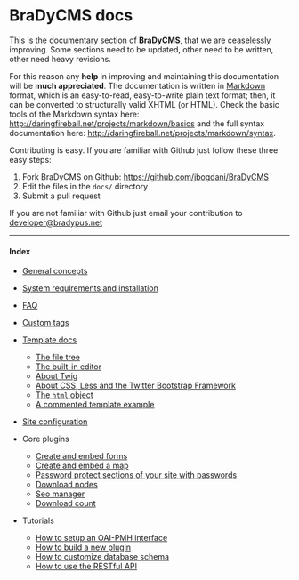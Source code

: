 # BraDyCMS docs


This is the documentary section of **BraDyCMS**, that we are ceaselessly improving.
Some sections need to be updated, other need to be written, other need heavy revisions.

For this reason any **help** in improving and maintaining this documentation will be **much appreciated**.
The documentation is written in [Markdown](http://daringfireball.net/projects/markdown/) format, which is
an easy-to-read, easy-to-write plain text format; then, it can be converted to structurally valid XHTML (or HTML).
Check the basic tools of the Markdown syntax here: http://daringfireball.net/projects/markdown/basics and
the full syntax documentation here: http://daringfireball.net/projects/markdown/syntax.

Contributing is easy. If you are familiar with Github just follow these three easy steps:
1. Fork BraDyCMS on Github: https://github.com/jbogdani/BraDyCMS
2. Edit the files in the `docs/` directory
3. Submit a pull request

If you are not familiar with Github just email your contribution to [developer@bradypus.net](mailto:developer@bradypus.net)

---

#### Index
- [General concepts](#docs/read/general)
- [System requirements and installation](#docs/read/install)
- [FAQ](#docs/read/faq)
- [Custom tags](#docs/read/customtags)
- [Template docs](#docs/read/tmpl_index)
  - [The file tree](#docs/read/tmpl_files)
  - [The built-in editor](#docs/read/tmpl_editor)
  - [About Twig](#docs/read/tmpl_twig)
  - [About CSS, Less and the Twitter Bootstrap Framework](#docs/read/tmpl_less)
  - [The `html` object](#docs/read/tmpl_html)
  - [A commented template example](#docs/read/tmpl_example)
- [Site configuration](#docs/read/cfg)

- Core plugins
  - [Create and embed forms](#docs/read/userform)
  - [Create and embed a map](#docs/read/usermap)
  - [Password protect sections of your site with passwords](#docs/read/protectedtags)
  <!-- TODO -->
  - [Download nodes](#docs/read/downloads)
  - [Seo manager](#docs/read/seo)
  <!-- TODO -->
  - [Download count](#docs/read/downloadcount)

- Tutorials
  - [How to setup an OAI-PMH interface](#docs/read/oai)
  - [How to build a new plugin](#docs/read/customplugin)
  - [How to customize database schema](#docs/read/customfields)
  - [How to use the RESTful API](#docs/read/api)
